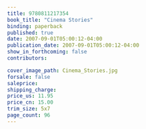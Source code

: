 ```yaml
---
title: 9780811217354
book_title: "Cinema Stories"
binding: paperback
published: true
date: 2007-09-01T05:00:12-04:00
publication_date: 2007-09-01T05:00:12-04:00
show_in_forthcoming: false
contributors:

cover_image_path: Cinema_Stories.jpg
forsale: false
saleprice:
shipping_charge:
price_us: 11.95
price_cn: 15.00
trim_size: 5x7
page_count: 96
---
```


